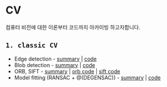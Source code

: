 # CV

컴퓨터 비전에 대한 이론부터 코드까지 아카이빙 하고자합니다.

## `1. classic CV`
* Edge detection - [summary](https://github.com/komingsu/CV/blob/main/1_classicCV/Edgedetection.md) \| [code](https://github.com/komingsu/CV/blob/main/1_classicCV/1_edge_detection.ipynb)
* Blob detection - [summary](https://github.com/komingsu/CV/blob/main/1_classicCV/Blobdetection.md) \| [code](https://github.com/komingsu/CV/blob/main/1_classicCV/2_Harris_corner_detection.ipynb)
* ORB, SIFT - [summary](https://github.com/komingsu/CV/blob/main/1_classicCV/SIFT.md) \| [orb code](https://github.com/komingsu/CV/blob/main/1_classicCV/3_orb.ipynb) \| [sift code](https://github.com/komingsu/CV/blob/main/1_classicCV/3_sift.ipynb) 
* Model fitting (RANSAC + @(DEGENSAC)) - [summary](https://github.com/komingsu/CV/blob/main/1_classicCV/model_fitting.md) \| [code](https://github.com/komingsu/CV/blob/main/1_classicCV/4_RANSAC.ipynb)
